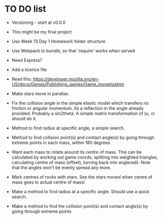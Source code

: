 # TO DO list

- Versioning - start at v0.0.0
- This might be my final project
- Use Week 13 Day 1 Homework folder structure
- Use Webpack to bundle, so that 'require' works when served
- Need Express?
- Add a licence file
- Read this: https://developer.mozilla.org/en-US/docs/Games/Publishing_games/Game_monetization

- Make stars move in parallax.

- Fix the collision angle in the simple elastic model which transfers no friction or angular momentum. Its a reflection in the angle already provided. Probably a sin2theta. A simple matrix transformation of (u, v) should do it.

- Method to find radius at specific angle, a simple search.
- Method to find collision point(s) and contact angle(s) by going through extreme points in each mass, within 180 degrees.

- Want each mass to rotate around its centre of mass. This can be calculated by working out game coords, splitting into weighted triangles, calculating centre of mass (offset), turning back into angleradii. Note that the angles won't be evenly spread any more.
- Mark centres of rocks with stars. See the stars moved when centre of mass goes to actual centre of mass!

- Make a method to find radius at a specific angle. Should use a quick search.
- Make a method to find the collision point(s) and contact angle(s) by going through extreme points
